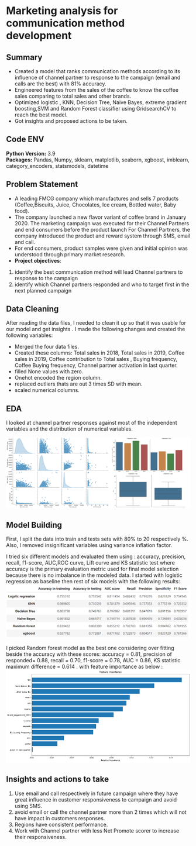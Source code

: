 # Marketing analysis  for communication method development 

## Summary

* Created a model that ranks communication methods according to its influence of channel partner to response to the campaign (email and calls are the best) with 81% accuracy.
* Engineered features from the sales of the coffee to know the coffee sales comparing to total sales and other brands.
* Optimized logistic , KNN, Decision Tree, Naive Bayes, extreme gradient boosting,SVM and Random Forest classifier using GridsearchCV to reach the best model.
* Got insights and proposed actions to be taken.

## Code ENV

**Python Version:** 3.9  
**Packages:** Pandas, Numpy, sklearn, matplotlib, seaborn, xgboost, imblearn, category_encoders, statsmodels, datetime

## Problem Statement

* A leading FMCG company which manufactures and sells 7 products (Coffee,Biscuits, Juice, Chocolates, Ice cream, Bottled water, Baby food).
* The company launched a new flavor variant of coffee brand in January 2020. The marketing campaign was executed for their Channel Partners and end consumers before the product launch For Channel Partners, the company introduced the product and reward system through SMS, email and call.
* For end consumers, product samples were given and initial opinion was understood through primary market research.
* **Project objectives**:

 1. identify the best communication method will lead Channel partners to response to the campaign
 2. identify which Channel partners responded and who to target first in the next planned campaign

## Data Cleaning

After reading the data files, I needed to clean it up so that it was usable for our model and get insights . I made the following changes and created the following variables:

* Merged the four data files.
* Created these columns: Total sales in 2018, Total sales in 2019, Coffee sales in 2019, Coffee contribution to Total sales , Buying frequency, Coffee Buying frequency, Channel partner activation in last quarter.
* filled None values with zero.
* Onehot encoded the region column.
* replaced outliers thats are out 3 times SD with mean.
* scaled numerical columns.
  
## EDA

I looked at channel partner responses against most of the independent variables and the distribution of numerical variables.

![alt text](https://github.com/KhalidElsadig/Marketing-analysis-for-communication-method-development-/blob/ea8c4624fd1530d461031eda72347af9a86cc1b3/merge.png "EDA")

## Model Building

First, I split the data into train and tests sets with 80% to 20 respectively %. Also, I removed insignificant variables using variance inflation factor.

I tried six different models and evaluated them using : accuracy, precision, recall, f1-score, AUC,ROC curve, Lift curve and KS statistic test where accuracy is the primary evaluation metric used for final model selection because there is no imbalance in the modeled data.
I started with logistic regression as baseline then rest of six models with the following results:
![alt text](score%20comparision%20%20table.png "Models scores")

I picked Random forest model as the best one considering over fitting beside the accuracy with these scores:
accuracy = 0.81, precision of responded= 0.88, recall = 0.70, f1-score = 0.78, AUC = 0.86,   KS statistic maximum difference = 0.614 .
with feature importance as below :
![alt text](final%20model%20feature%20importance.png "Feature importance")

## Insights and actions to take

1. Use email and call respectively in future campaign where they have great influence in customer responsiveness to campaign and avoid using SMS.
2. avoid  email or call the channel partner more than 2 times which will not have impact in customers responses.
3. Regions have consistent performance.
4. Work with Channel partner with less Net Promote scorer to increase their responsiveness.
